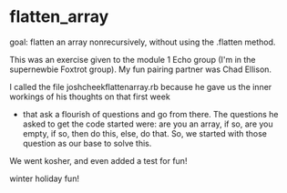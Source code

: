 # flatten_array
goal: flatten an array nonrecursively, without using the .flatten method. 

This was an exercise given to the module 1 Echo group (I'm in the supernewbie Foxtrot group). My fun pairing partner
was Chad Ellison. 

I called the file joshcheekflattenarray.rb because he gave us the inner workings of his thoughts on that first week
- that ask a flourish of questions and go from there.  The questions he asked to get the code started were:
are you an array, if so, are you empty, if so, then do this, else, do that.  So, we started with those question as our base
to solve this.  

We went kosher, and even added a test for fun!

winter holiday fun!
